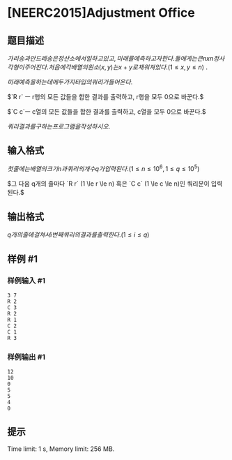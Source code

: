 # [NEERC2015]Adjustment Office

## 题目描述



$가리송과 안드레송은 정산소에서 일하고 있고, 미래를 예측하고자 한다.  둘에게는 큰 n x n 정사각형이 주어진다. 처음에 각 배열의 원소 (x,y)는 x + y 로 채워져있다. (1 \le x , y \le n)$ . $ $

$미래 예측을 하는데에 두가지 타입의 쿼리가 들어온다.$

$`R r` ㅡ r행의 모든 값들을 합한 결과를 출력하고, r행을 모두 0으로 바꾼다.$

$`C c`ㅡ c열의 모든 값들을 합한 결과를 출력하고, c열을 모두 0으로 바꾼다.$

$쿼리 결과를 구하는 프로그램을 작성하시오.$



## 输入格式



$첫줄에는 배열의 크기 n과 쿼리의 개수 q가 입력된다. (1 \le n \le 10^{6} , 1 \le q \le 10^{5})$

$그 다음 q개의 줄마다 `R r` (1 \le r \le n) 혹은 `C c` (1 \le c \le n)인 쿼리문이 입력된다.$

$ $



## 输出格式



$q개의 줄에 걸쳐서 i번째 쿼리의 결과를 출력한다. (1 \le i  \le q)$



## 样例 #1

### 样例输入 #1
```
3 7
R 2
C 3
R 2
R 1
C 2
C 1
R 3
```

### 样例输出 #1

```
12
10
0
5
5
4
0
```

## 提示

Time limit: 1 s, Memory limit: 256 MB. 


